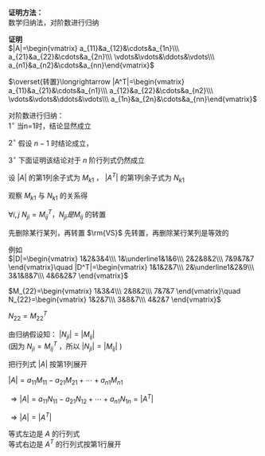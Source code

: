 **证明方法：**  
数学归纳法，对阶数进行归纳  
  
**证明**  
$|A|=\begin{vmatrix}  
a_{11}&a_{12}&\cdots&a_{1n}\\\  
a_{21}&a_{22}&\cdots&a_{2n}\\\  
\vdots&\vdots&\ddots&\vdots\\\  
a_{n1}&a_{n2}&\cdots&a_{nn}\end{vmatrix}$  
  
$\overset{转置}\longrightarrow  
|A^T|=\begin{vmatrix}  
a_{11}&a_{21}&\cdots&a_{n1}\\\  
a_{12}&a_{22}&\cdots&a_{n2}\\\  
\vdots&\vdots&\ddots&\vdots\\\  
a_{1n}&a_{2n}&\cdots&a_{nn}\end{vmatrix}$  
  
对阶数进行归纳：  
$1^\circ$  当n=1时，结论显然成立  
  
$2^\circ$  假设 $n-1$ 时结论成立，  
  
$3^\circ$  下面证明该结论对于 $n$ 阶行列式仍然成立  
  
设 $|A|$ 的第1列余子式为 $M_{k1}$ ， $|A^T|$ 的第1列余子式为 $N_{k1}$  
  
  
  
观察 $M_{k1}$ 与 $N_{k1}$ 的关系得  
  
$\forall i,j\ N_{ji}=M_{ij}^T，N_{ji}是M_{ij}$ 的转置  
  
先删除某行某列，再转置 $\rm{VS}$ 先转置，再删除某行某列是等效的  
  
例如  
$|D|=\begin{vmatrix}  
1&2&3&4\\\  
1&\underline1&1&6\\\  
2&2&8&2\\\  
7&9&7&7  
\end{vmatrix}\quad  
|D^T|=\begin{vmatrix}  
1&1&2&7\\\  
2&\underline1&2&9\\\  
3&1&8&7\\\  
4&6&2&7  
\end{vmatrix}$  
  
$M_{22}=\begin{vmatrix}  
1&3&4\\\  
2&8&2\\\  
7&7&7  
\end{vmatrix}\quad  
N_{22}=\begin{vmatrix}  
1&2&7\\\  
3&8&7\\\  
4&2&7  
\end{vmatrix}$  
  
$N_{22}=M_{22}^T$  
  
由归纳假设知： $|N_{ji}|=|M_{ij}|$  
(因为 $N_{ji}=M_{ij}^T$ ，所以 $|N_{ji}|=|M_{ij}|$ )  
  
  
  
把行列式 $|A|$ 按第1列展开  
  
$|A|=a_{11}M_{11}-a_{21}M_{21}+\cdots+a_{n1}M_{n1}$  
  
$\Rightarrow|A|=a_{11}N_{11}-a_{21}N_{12}+\cdots+a_{n1}N_{1n}=|A^T|$  
  
$\Rightarrow|A|=|A^T|$  
  
等式左边是 $A$ 的行列式  
等式右边是 $A^T$ 的行列式按第1行展开  
  
  
  
